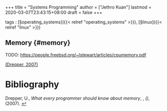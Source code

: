 +++
title = "Systems Programming"
author = ["Jethro Kuan"]
lastmod = 2020-03-07T23:43:15+08:00
draft = false
+++

tags
: [§operating\_systems]({{< relref "operating_systems" >}}), [§linux]({{< relref "linux" >}})


## Memory {#memory}

TODO: <https://people.freebsd.org/~lstewart/articles/cpumemory.pdf>

<a id="550a65551bf0a1990e9d35f94f6f07eb" href="#drepper2007every">(Drepper, 2007)</a>

# Bibliography
<a id="drepper2007every" target="_blank">Drepper, U., *What every programmer should know about memory*, , *()*,  (2007). </a> [↩](#550a65551bf0a1990e9d35f94f6f07eb)
